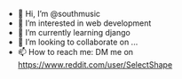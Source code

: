 - 👋 Hi, I’m @southmusic
- 👀 I’m interested in web development
- 🌱 I’m currently learning django
- 💞️ I’m looking to collaborate on ...
- 📫 How to reach me: DM me on https://www.reddit.com/user/SelectShape

<!---
southmusic/southmusic is a ✨ special ✨ repository because its `README.md` (this file) appears on your GitHub profile.
You can click the Preview link to take a look at your changes.
--->
